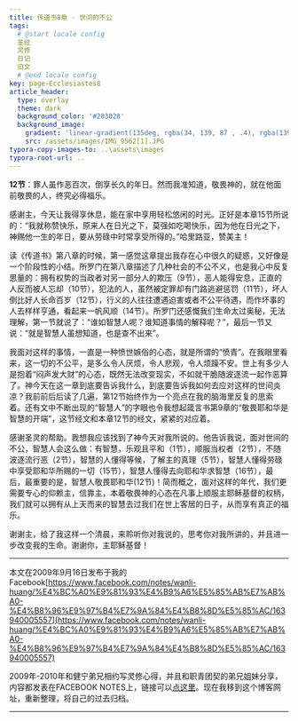 ```yaml
---
title: 传道书8章 - 世间的不公
tags: 
  # @start locale config
  圣经
  灵修
  日记
  旧文
  # @end locale config
key: page-Ecclesiastes8
article_header:
  type: overlay
  theme: dark
  background_color: '#203028'
  background_image:
    gradient: 'linear-gradient(135deg, rgba(34, 139, 87 , .4), rgba(139, 34, 139, .4))'
    src: /assets/images/IMG_9562[1].JPG
typora-copy-images-to: ..\assets\images
typora-root-url: ..
---
```


**12节**：罪人虽作恶百次，倒享长久的年日。然而我准知道，敬畏神的，就在他面前敬畏的人，终究必得福乐。

<!--more-->

感谢主，今天让我得享休息，能在家中享用轻松悠闲的时光。正好是本章15节所说的：“我就称赞快乐，原来人在日光之下，莫强如吃喝快乐，因为他在日光之下，神赐他一生的年日，要从劳碌中时常享受所得的。”哈里路亚，赞美主！

读《传道书》第八章的时候，第一感觉这章提出我存在心中很久的疑惑，又好像是一个阶段性的小结。所罗门在第八章描述了几种社会的不公不义，也是我心中反复思量的：拥有权势的当政者对另一部分人的欺压（9节），恶人能得安息，正直的人反而被人忘却（10节），犯法的人，虽然被定罪却有门路逃避惩罚（11节），坏人倒比好人长命百岁（12节），行义的人往往遭遇迫害或者不公平待遇，而作坏事的人去样样亨通，看起来一帆风顺（14节）。所罗门还感慨我们生命太过奥秘，无法理解，第一节就说了：“谁如智慧人呢？谁知道事情的解释呢？”，最后一节又说：“就是智慧人虽想知道，也是查不出来”。

我面对这样的事情，一直是一种愤世嫉俗的心态，就是所谓的“愤青”。在我眼里看来，这一切的不公平，是多么令人厌烦，令人悲观，令人烦躁不安。世上有多少人是抱着“闷声发大财”的心态，既然无法改变现实，不如就干脆随波逐流一起作恶算了。神今天在这一章到底要告诉我什么，到底要告诉我如何去应对这样的世间炎凉？我前前后后读了几遍，第12节始终作为一个亮点在我的脑海里反复的思索着。还有文中不断出现的“智慧人”的字眼也令我想起箴言书第9章的“敬畏耶和华是智慧的开端”，这节经文和本章12节的经文，紧紧的对应着。

感谢圣灵的帮助。我想我应该找到了神今天对我所说的。他告诉我说，面对世间的不公，智慧人会这么做：有智慧，乐观且平和（1节），顺服当权者（2节），不随波逐流行恶（2节），智慧的人懂得等候，了解主的真理（5节），智慧人懂得劳碌中享受耶和华所赐的一切（15节），智慧人懂得去向耶和华求智慧（16节），最后，最重要的是，智慧人敬畏耶和华(12节)！简而概之，面对这样的年代，我们更需要专心的仰赖主，信靠主，本着敬畏神的心态在凡事上顺服主耶稣基督的权柄，我们就可以拥有从上天而来的智慧去过我们在世上客居的日子，从而享有真正的福乐。

谢谢主，给了我这样一个清晨，来聆听你对我说的，思考你对我所讲的，并且进一步改变我的生命。谢谢你，主耶稣基督！

---

本文在2009年9月16日发布于我的Facebook[https://www.facebook.com/notes/wanli-huang/%E4%BC%A0%E9%81%93%E4%B9%A6%E5%85%AB%E7%AB%A0-%E4%B8%96%E9%97%B4%E7%9A%84%E4%B8%8D%E5%85%AC/163940005557](https://www.facebook.com/notes/wanli-huang/%E4%BC%A0%E9%81%93%E4%B9%A6%E5%85%AB%E7%AB%A0-%E4%B8%96%E9%97%B4%E7%9A%84%E4%B8%8D%E5%85%AC/163940005557)

2009年-2010年和健宁弟兄相约写灵修心得，并且和职青团契的弟兄姐妹分享，内容都发表在FACEBOOK NOTES上，链接可以[点这里](https://www.facebook.com/wanli.huang/notes)。现在我移到这个博客网址，重新整理，将自己的过去归档。

---



